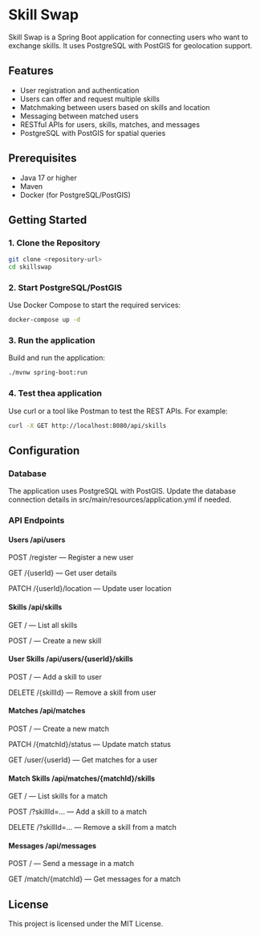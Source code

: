 # Skill Swap

Skill Swap is a Spring Boot application for connecting users who want to exchange skills. It uses PostgreSQL with PostGIS for geolocation support.

## Features

- User registration and authentication
- Users can offer and request multiple skills
- Matchmaking between users based on skills and location
- Messaging between matched users
- RESTful APIs for users, skills, matches, and messages
- PostgreSQL with PostGIS for spatial queries

## Prerequisites

- Java 17 or higher
- Maven
- Docker (for PostgreSQL/PostGIS)

## Getting Started

### 1. Clone the Repository

```bash
git clone <repository-url>
cd skillswap
```

### 2. Start PostgreSQL/PostGIS

Use Docker Compose to start the required services:

```bash
docker-compose up -d
```

### 3. Run the application

Build and run the application:

```bash
./mvnw spring-boot:run
```

### 4. Test thea application

Use curl or a tool like Postman to test the REST APIs. For example:

```bash
curl -X GET http://localhost:8080/api/skills
```

## Configuration

### Database

The application uses PostgreSQL with PostGIS. Update the database connection details in src/main/resources/application.yml if needed.

### API Endpoints

#### Users /api/users

POST /register — Register a new user

GET /{userId} — Get user details

PATCH /{userId}/location — Update user location

#### Skills /api/skills

GET / — List all skills

POST / — Create a new skill

#### User Skills /api/users/{userId}/skills

POST / — Add a skill to user

DELETE /{skillId} — Remove a skill from user

#### Matches /api/matches

POST / — Create a new match

PATCH /{matchId}/status — Update match status

GET /user/{userId} — Get matches for a user

#### Match Skills /api/matches/{matchId}/skills

GET / — List skills for a match

POST /?skillId=... — Add a skill to a match

DELETE /?skillId=... — Remove a skill from a match

#### Messages /api/messages

POST / — Send a message in a match

GET /match/{matchId} — Get messages for a match

## License

This project is licensed under the MIT License.
